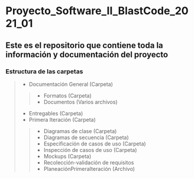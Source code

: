 # Proyecto_Software_II_BlastCode_2021_01

## Este es el repositorio que contiene toda la información y documentación del proyecto

### Estructura de las carpetas

> - Documentación General (Carpeta)
>> - Formatos (Carpeta)
>> - Documentos (Varios archivos)
> - Entregables (Carpeta)
> - Primera Iteración (Carpeta)
>> - Diagramas de clase (Carpeta)
>> - Diagramas de secuencia (Carpeta)
>> - Especificación de casos de uso (Carpeta)
>> - Inspección de casos de uso (Carpeta)
>> - Mockups (Carpeta)
>> - Recolección-validación de requisitos
>> - PlaneaciónPrimeraIteración (Archivo)
